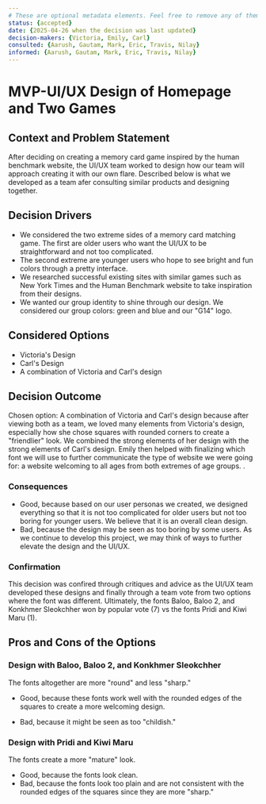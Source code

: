 ```yaml
---
# These are optional metadata elements. Feel free to remove any of them.
status: {accepted}
date: {2025-04-26 when the decision was last updated}
decision-makers: {Victoria, Emily, Carl}
consulted: {Aarush, Gautam, Mark, Eric, Travis, Nilay}
informed: {Aarush, Gautam, Mark, Eric, Travis, Nilay}
---
```


# MVP-UI/UX Design of Homepage and Two Games

## Context and Problem Statement

After deciding on creating a memory card game inspired by the human benchmark website, the UI/UX team worked to design how our team will approach creating it with our own flare. Described below is what we developed as a team afer consulting similar products and designing together.

<!-- This is an optional element. Feel free to remove. -->
## Decision Drivers

* We considered the two extreme sides of a memory card matching game. The first are older users who want the UI/UX to be straightforward and not too complicated.
* The second extreme are younger users who hope to see bright and fun colors through a pretty interface. 
* We researched successful existing sites with similar games such as New York Times and the Human Benchmark website to take inspiration from their designs. 
* We wanted our group identity to shine through our design. We considered our group colors: green and blue and our "G14" logo.  

## Considered Options

* Victoria's Design
* Carl's Design
* A combination of Victoria and Carl's design

## Decision Outcome

Chosen option: A combination of Victoria and Carl's design because after viewing both as a team, we loved many elements from Victoria's design, especially how she chose squares with rounded corners to create a "friendlier" look. We combined the strong elements of her design with the strong elements of Carl's design. Emily then helped with finalizing which font we will use to further communicate the type of website we were going for: a website welcoming to all ages from both extremes of age groups.  .

<!-- This is an optional element. Feel free to remove. -->
### Consequences

* Good, because based on our user personas we created, we designed everything so that it is not too complicated for older users but not too boring for younger users. We believe that it is an overall clean design.
* Bad, because the design may be seen as too boring by some users. As we continue to develop this project, we may think of ways to further elevate the design and the UI/UX.

<!-- This is an optional element. Feel free to remove. -->
### Confirmation

This decision was confired through critiques and advice as the UI/UX team developed these designs and finally through a team vote from two options where the font was different. Ultimately, the fonts Baloo, Baloo 2, and Konkhmer Sleokchher won by popular vote (7) vs the fonts Pridi and Kiwi Maru (1).   

<!-- This is an optional element. Feel free to remove. -->
## Pros and Cons of the Options

### Design with Baloo, Baloo 2, and Konkhmer Sleokchher

<!-- This is an optional element. Feel free to remove. -->
The fonts altogether are more "round" and less "sharp."

* Good, because these fonts work well with the rounded edges of the squares to create a more welcoming design.
<!-- use "neutral" if the given argument weights neither for good nor bad -->
* Bad, because it might be seen as too "childish."

### Design with Pridi and Kiwi Maru 

The fonts create a more "mature" look.

* Good, because the fonts look clean.
* Bad, because the fonts look too plain and are not consistent with the rounded edges of the squares since they are more "sharp."

